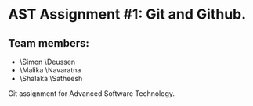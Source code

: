 # AST Assignment \#1: Git and Github.
## Team members:
* \Simon \Deussen
* \Malika \Navaratna
* \Shalaka \Satheesh

Git assignment for Advanced Software Technology. 
